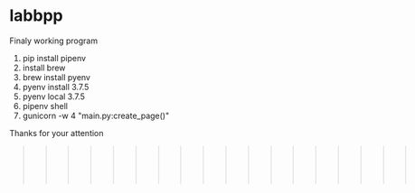 # labbpp
Finaly working program
 
 1. pip install pipenv
 2. install brew
 3. brew install pyenv
 4. pyenv install 3.7.5
 5. pyenv local 3.7.5
 6. pipenv shell 
 7. gunicorn -w 4 "main.py:create_page()"
 
 Thanks for your attention
>>>>>>>>>>>>>>>>>>>>>>>>>>>....
